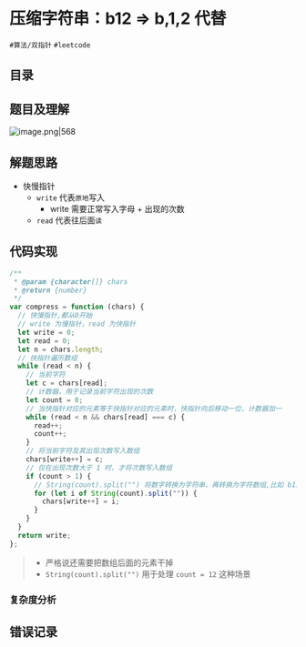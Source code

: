 
# 压缩字符串：b12 => b,1,2 代替


`#算法/双指针`  `#leetcode`  


## 目录
<!-- toc -->
 ## 题目及理解 

![image.png|568](https://832-1310531898.cos.ap-beijing.myqcloud.com/b269dbb6ca9b010349e814b8bfbfb370.png)

## 解题思路

- 快慢指针
	- `write` 代表`原地`写入
		- write 需要正常写入字母 + 出现的次数
	- `read` 代表往后面`读`

## 代码实现

```javascript
/**
 * @param {character[]} chars
 * @return {number}
 */
var compress = function (chars) {
  // 快慢指针,都从0开始
  // write 为慢指针，read 为快指针
  let write = 0;
  let read = 0;
  let n = chars.length;
  // 快指针遍历数组
  while (read < n) {
    // 当前字符
    let c = chars[read];
    // 计数器，用于记录当前字符出现的次数
    let count = 0;
    // 当快指针对应的元素等于快指针对应的元素时，快指针向后移动一位，计数器加一
    while (read < n && chars[read] === c) {
      read++;
      count++;
    }
    // 将当前字符及其出现次数写入数组
    chars[write++] = c;
    // 仅在出现次数大于 1 时，才将次数写入数组
    if (count > 1) {
      // String(count).split("") 将数字转换为字符串，再转换为字符数组,比如 b12 -> ['b','1', '2']
      for (let i of String(count).split("")) {
        chars[write++] = i;
      }
    }
  }
  return write;
};

```

> - 严格说还需要把数组后面的元素干掉
> - `String(count).split("")` 用于处理 `count = 12` 这种场景

### 复杂度分析

## 错误记录


